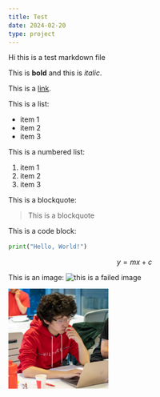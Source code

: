 ```yaml
---
title: Test
date: 2024-02-20
type: project
---
```


Hi this is a test markdown file

This is **bold** and this is _italic_.

This is a [link](https://www.example.com).

This is a list:

- item 1
- item 2
- item 3

This is a numbered list:

1. item 1
2. item 2
3. item 3

This is a blockquote:

> This is a blockquote

This is a code block:

```python
print("Hello, World!")
```

$$y = mx + c$$

This is an image:
![this is a failed image](../assets/me.jp)

<img src="../assets/me.jpg" alt="this is a successful image" width="200" height="200">
